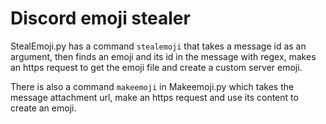 # Discord emoji stealer

StealEmoji.py has a command `stealemoji` that takes a message id as an argument, then finds an emoji and its id in the message with regex, makes an https request to get the emoji file and create a custom server emoji.

There is also a command `makeemoji` in Makeemoji.py which takes the message attachment url, make an https request and use its content to create an emoji.
